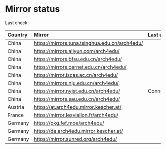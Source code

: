 <script src="./time.js"></script>
# Mirror status
Last check: <script type="text/javascript">localize(1733281550.5791202);</script>

|Country|Mirror|Last update|
|:------|:-----|:----------|
|China|https://mirrors.tuna.tsinghua.edu.cn/arch4edu/|<script type="text/javascript">localize(1733251351);</script>|
|China|https://mirrors.aliyun.com/arch4edu/|<script type="text/javascript">localize(1733208544);</script>|
|China|https://mirrors.bfsu.edu.cn/arch4edu/|<script type="text/javascript">localize(1733251351);</script>|
|China|https://mirrors.cernet.edu.cn/arch4edu/|<script type="text/javascript">localize(1733251351);</script>|
|China|https://mirror.iscas.ac.cn/arch4edu/|<script type="text/javascript">localize(1733251351);</script>|
|China|https://mirrors.nju.edu.cn/arch4edu/|<script type="text/javascript">localize(1733208544);</script>|
|China|https://mirror.nyist.edu.cn/arch4edu/|ConnectionError|
|China|https://mirrors.sau.edu.cn/arch4edu/|<script type="text/javascript">localize(1731653531);</script>|
|Austria|https://at.arch4edu.mirror.kescher.at/|<script type="text/javascript">localize(1733251351);</script>|
|France|https://mirror.lesviallon.fr/arch4edu/|<script type="text/javascript">localize(1733208544);</script>|
|Germany|https://pkg.fef.moe/arch4edu/|<script type="text/javascript">localize(1733251351);</script>|
|Germany|https://de.arch4edu.mirror.kescher.at/|<script type="text/javascript">localize(1733251351);</script>|
|Germany|https://mirror.sunred.org/arch4edu/|<script type="text/javascript">localize(1733251351);</script>|

<script src="./tablefilter/tablefilter.js"></script>
<script src="./table.js"></script>
